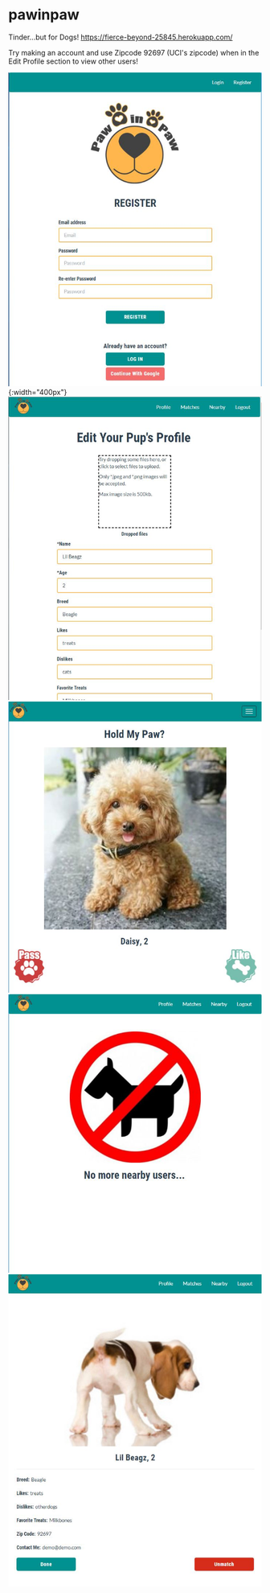 # pawinpaw
Tinder...but for Dogs!
https://fierce-beyond-25845.herokuapp.com/

Try making an account and use Zipcode 92697 (UCI's zipcode) when in the Edit Profile section to view other users!

![Register Display](https://github.com/khwilson27/pawinpaw/blob/master/public/img/demo/register.JPG){:width="400px"}
![Profile Display](https://github.com/khwilson27/pawinpaw/blob/master/public/img/demo/profile.JPG)
![Nearby Display](https://github.com/khwilson27/pawinpaw/blob/master/public/img/demo/nearby.JPG)
![Nearby None Display](https://github.com/khwilson27/pawinpaw/blob/master/public/img/demo/nearby2.JPG)
![Matches Display](https://github.com/khwilson27/pawinpaw/blob/master/public/img/demo/match.JPG)


